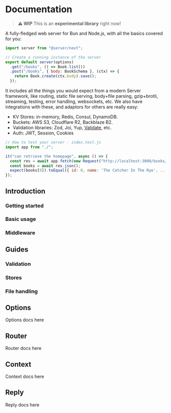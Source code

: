 # Documentation

> **⚠️ WIP** This is an **experimental library** right now!

A fully-fledged web server for Bun and Node.js, with all the basics covered for you:

```js
import server from "@server/next";

// Create a running instance of the server
export default server(options)
  .get("/books", () => Book.list())
  .post("/books", { body: BookSchema }, (ctx) => {
    return Book.create(ctx.body).save();
  });
```

It includes all the things you would expect from a modern Server framework, like routing, static file serving, body+file parsing, gzip+brotli, streaming, testing, error handling, websockets, etc. We also have integrations with these, and adaptors for others are really easy:

- KV Stores: in-memory, Redis, Consul, DynamoDB.
- Buckets: AWS S3, Cloudflare R2, Backblaze B2.
- Validation libraries: Zod, Joi, Yup, [Validate](https://validatejs.org), etc.
- Auth: JWT, Session, Cookies

```js
// How to test your server - index.test.js
import app from "./";

it("can retrieve the homepage", async () => {
  const res = await app.fetch(new Request("http://localhost:3000/books/"));
  const books = await res.json();
  expect(books[0]).toEqual({ id: 0, name: 'The Catcher In The Rye', ... });
});
```

## Introduction

### Getting started

### Basic usage

### Middleware

## Guides

### Validation

### Stores

### File handling

## Options

Options docs here

## Router

Router docs here

## Context

Context docs here

## Reply

Reply docs here
